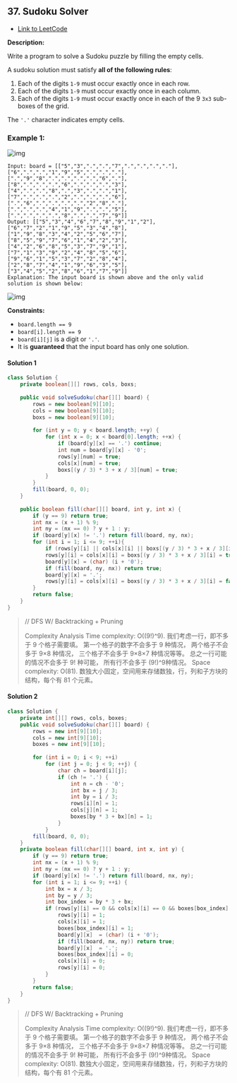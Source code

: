 ## 37. Sudoku Solver

- [Link to LeetCode](https://leetcode.com/problems/sudoku-solver/)

**Description:**



Write a program to solve a Sudoku puzzle by filling the empty cells.

A sudoku solution must satisfy **all of the following rules**:

1. Each of the digits `1-9` must occur exactly once in each row.
2. Each of the digits `1-9` must occur exactly once in each column.
3. Each of the digits `1-9` must occur exactly once in each of the 9 `3x3` sub-boxes of the grid.

The `'.'` character indicates empty cells.



<!-- tabs:start -->

### **Example 1:**

![img](https://upload.wikimedia.org/wikipedia/commons/thumb/f/ff/Sudoku-by-L2G-20050714.svg/250px-Sudoku-by-L2G-20050714.svg.png)

```
Input: board = [["5","3",".",".","7",".",".",".","."],["6",".",".","1","9","5",".",".","."],[".","9","8",".",".",".",".","6","."],["8",".",".",".","6",".",".",".","3"],["4",".",".","8",".","3",".",".","1"],["7",".",".",".","2",".",".",".","6"],[".","6",".",".",".",".","2","8","."],[".",".",".","4","1","9",".",".","5"],[".",".",".",".","8",".",".","7","9"]]
Output: [["5","3","4","6","7","8","9","1","2"],["6","7","2","1","9","5","3","4","8"],["1","9","8","3","4","2","5","6","7"],["8","5","9","7","6","1","4","2","3"],["4","2","6","8","5","3","7","9","1"],["7","1","3","9","2","4","8","5","6"],["9","6","1","5","3","7","2","8","4"],["2","8","7","4","1","9","6","3","5"],["3","4","5","2","8","6","1","7","9"]]
Explanation: The input board is shown above and the only valid solution is shown below:
```

![img](https://upload.wikimedia.org/wikipedia/commons/thumb/3/31/Sudoku-by-L2G-20050714_solution.svg/250px-Sudoku-by-L2G-20050714_solution.svg.png)

<!-- tabs:end -->



**Constraints:**

- `board.length == 9`
- `board[i].length == 9`
- `board[i][j]` is a digit or `'.'`.
- It is **guaranteed** that the input board has only one solution.



<!-- tabs:start -->

#### **Solution 1**

```java
class Solution {
    private boolean[][] rows, cols, boxs;
    
    public void solveSudoku(char[][] board) {
        rows = new boolean[9][10];
        cols = new boolean[9][10];
        boxs = new boolean[9][10];
        
        for (int y = 0; y < board.length; ++y) {
            for (int x = 0; x < board[0].length; ++x) {
                if (board[y][x] == '.') continue;
                int num = board[y][x] - '0';
                rows[y][num] = true;
                cols[x][num] = true;
                boxs[(y / 3) * 3 + x / 3][num] = true;
            }
        }
        fill(board, 0, 0);
    }
    
    public boolean fill(char[][] board, int y, int x) {
        if (y == 9) return true;
        int nx = (x + 1) % 9;
        int ny = (nx == 0) ? y + 1 : y;
        if (board[y][x] != '.') return fill(board, ny, nx);
        for (int i = 1; i <= 9; ++i){
            if (rows[y][i] || cols[x][i] || boxs[(y / 3) * 3 + x / 3][i]) continue;
            rows[y][i] = cols[x][i] = boxs[(y / 3) * 3 + x / 3][i] = true;
            board[y][x] = (char) (i + '0');
            if (fill(board, ny, nx)) return true;
            board[y][x] = '.';
            rows[y][i] = cols[x][i] = boxs[(y / 3) * 3 + x / 3][i] = false;
        }
        return false;
    }
}
```





> // DFS W/ Backtracking + Pruning
>
> Complexity Analysis
> Time complexity: O((9!)^9).
>    我们考虑一行，即不多于 9 个格子需要填。
>    第一个格子的数字不会多于 9 种情况，
>    两个格子不会多于 9×8 种情况，
>    三个格子不会多于 9×8×7 种情况等等。
>    总之一行可能的情况不会多于 9! 种可能，
>    所有行不会多于 (9!)^9种情况。
> Space complexity: O(81).
>    数独大小固定，空间用来存储数独，行，列和子方块的结构，每个有 81 个元素。





#### **Solution 2**


```java
class Solution {
    private int[][] rows, cols, boxes;
    public void solveSudoku(char[][] board) {
        rows = new int[9][10];
        cols = new int[9][10];
        boxes = new int[9][10];
        
        for (int i = 0; i < 9; ++i)
            for (int j = 0; j < 9; ++j) {
                char ch = board[i][j];
                if (ch != '.') {
                    int n = ch - '0';
                    int bx = j / 3;
                    int by = i / 3;
                    rows[i][n] = 1;
                    cols[j][n] = 1;
                    boxes[by * 3 + bx][n] = 1;
                }
            }
        fill(board, 0, 0);
    }
    private boolean fill(char[][] board, int x, int y) {
        if (y == 9) return true;
        int nx = (x + 1) % 9;
        int ny = (nx == 0) ? y + 1 : y;
        if (board[y][x] != '.') return fill(board, nx, ny);
        for (int i = 1; i <= 9; ++i) {
            int bx = x / 3;
            int by = y / 3;
            int box_index = by * 3 + bx;
            if (rows[y][i] == 0 && cols[x][i] == 0 && boxes[box_index][i] == 0) {
                rows[y][i] = 1;
                cols[x][i] = 1;
                boxes[box_index][i] = 1;
                board[y][x]  = (char) (i + '0');
                if (fill(board, nx, ny)) return true;
                board[y][x]  = '.';
                boxes[box_index][i] = 0;
                cols[x][i] = 0;
                rows[y][i] = 0;
            }
        }
        return false;
    }
}
```



> // DFS W/ Backtracking + Pruning
>
> Complexity Analysis
    Time complexity: O((9!)^9).
        我们考虑一行，即不多于 9 个格子需要填。
        第一个格子的数字不会多于 9 种情况，
        两个格子不会多于 9×8 种情况，
        三个格子不会多于 9×8×7 种情况等等。
        总之一行可能的情况不会多于 9! 种可能，
        所有行不会多于 (9!)^9种情况。
    Space complexity: O(81).
        数独大小固定，空间用来存储数独，行，列和子方块的结构，每个有 81 个元素。



<!-- tabs:end -->



